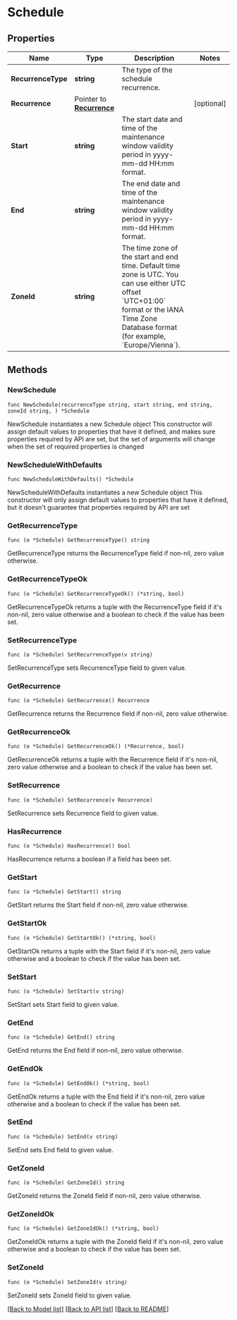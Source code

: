 # Schedule

## Properties

Name | Type | Description | Notes
------------ | ------------- | ------------- | -------------
**RecurrenceType** | **string** | The type of the schedule recurrence. | 
**Recurrence** | Pointer to [**Recurrence**](Recurrence.md) |  | [optional] 
**Start** | **string** | The start date and time of the maintenance window validity period in yyyy-mm-dd HH:mm format. | 
**End** | **string** | The end date and time of the maintenance window validity period in yyyy-mm-dd HH:mm format. | 
**ZoneId** | **string** | The time zone of the start and end time. Default time zone is UTC.   You can use either UTC offset &#x60;UTC+01:00&#x60; format or the IANA Time Zone Database format (for example, &#x60;Europe/Vienna&#x60;). | 

## Methods

### NewSchedule

`func NewSchedule(recurrenceType string, start string, end string, zoneId string, ) *Schedule`

NewSchedule instantiates a new Schedule object
This constructor will assign default values to properties that have it defined,
and makes sure properties required by API are set, but the set of arguments
will change when the set of required properties is changed

### NewScheduleWithDefaults

`func NewScheduleWithDefaults() *Schedule`

NewScheduleWithDefaults instantiates a new Schedule object
This constructor will only assign default values to properties that have it defined,
but it doesn't guarantee that properties required by API are set

### GetRecurrenceType

`func (o *Schedule) GetRecurrenceType() string`

GetRecurrenceType returns the RecurrenceType field if non-nil, zero value otherwise.

### GetRecurrenceTypeOk

`func (o *Schedule) GetRecurrenceTypeOk() (*string, bool)`

GetRecurrenceTypeOk returns a tuple with the RecurrenceType field if it's non-nil, zero value otherwise
and a boolean to check if the value has been set.

### SetRecurrenceType

`func (o *Schedule) SetRecurrenceType(v string)`

SetRecurrenceType sets RecurrenceType field to given value.


### GetRecurrence

`func (o *Schedule) GetRecurrence() Recurrence`

GetRecurrence returns the Recurrence field if non-nil, zero value otherwise.

### GetRecurrenceOk

`func (o *Schedule) GetRecurrenceOk() (*Recurrence, bool)`

GetRecurrenceOk returns a tuple with the Recurrence field if it's non-nil, zero value otherwise
and a boolean to check if the value has been set.

### SetRecurrence

`func (o *Schedule) SetRecurrence(v Recurrence)`

SetRecurrence sets Recurrence field to given value.

### HasRecurrence

`func (o *Schedule) HasRecurrence() bool`

HasRecurrence returns a boolean if a field has been set.

### GetStart

`func (o *Schedule) GetStart() string`

GetStart returns the Start field if non-nil, zero value otherwise.

### GetStartOk

`func (o *Schedule) GetStartOk() (*string, bool)`

GetStartOk returns a tuple with the Start field if it's non-nil, zero value otherwise
and a boolean to check if the value has been set.

### SetStart

`func (o *Schedule) SetStart(v string)`

SetStart sets Start field to given value.


### GetEnd

`func (o *Schedule) GetEnd() string`

GetEnd returns the End field if non-nil, zero value otherwise.

### GetEndOk

`func (o *Schedule) GetEndOk() (*string, bool)`

GetEndOk returns a tuple with the End field if it's non-nil, zero value otherwise
and a boolean to check if the value has been set.

### SetEnd

`func (o *Schedule) SetEnd(v string)`

SetEnd sets End field to given value.


### GetZoneId

`func (o *Schedule) GetZoneId() string`

GetZoneId returns the ZoneId field if non-nil, zero value otherwise.

### GetZoneIdOk

`func (o *Schedule) GetZoneIdOk() (*string, bool)`

GetZoneIdOk returns a tuple with the ZoneId field if it's non-nil, zero value otherwise
and a boolean to check if the value has been set.

### SetZoneId

`func (o *Schedule) SetZoneId(v string)`

SetZoneId sets ZoneId field to given value.



[[Back to Model list]](../README.md#documentation-for-models) [[Back to API list]](../README.md#documentation-for-api-endpoints) [[Back to README]](../README.md)


